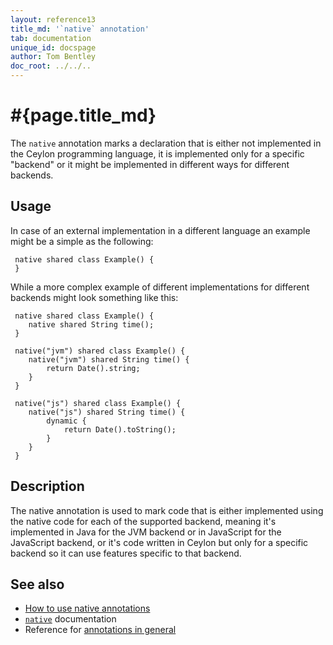 ```yaml
---
layout: reference13
title_md: '`native` annotation'
tab: documentation
unique_id: docspage
author: Tom Bentley
doc_root: ../../..
---
```


# #{page.title_md}

The `native` annotation marks a declaration that is either not implemented
in the Ceylon programming language, it is implemented only for a specific
"backend" or it might be implemented in different ways for different backends.

## Usage

In case of an external implementation in a different language an example
might be a simple as the following:

<!-- try: -->
     native shared class Example() {
     }

While a more complex example of different implementations for different
backends might look something like this:

<!-- try: -->
     native shared class Example() {
        native shared String time();
     }

     native("jvm") shared class Example() {
        native("jvm") shared String time() {
            return Date().string;
        }
     }

     native("js") shared class Example() {
        native("js") shared String time() {
            dynamic {
                return Date().toString();
            }
        }
     }

## Description

The native annotation is used to mark code that is either implemented
using the native code for each of the supported backend, meaning it's
implemented in Java for the JVM backend or in JavaScript for the
JavaScript backend, or it's code written in Ceylon but only for
a specific backend so it can use features specific to that backend.

## See also

* [How to use native annotations](../../interoperability/native)
* [`native`](#{site.urls.apidoc_1_3}/index.html#native) documentation
* Reference for [annotations in general](../../structure/annotation/)

